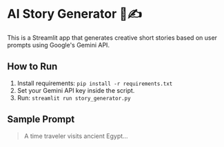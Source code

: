 # AI Story Generator 🧠✍️

This is a Streamlit app that generates creative short stories based on user prompts using Google's Gemini API.

## How to Run
1. Install requirements: `pip install -r requirements.txt`
2. Set your Gemini API key inside the script.
3. Run: `streamlit run story_generator.py`

## Sample Prompt
> A time traveler visits ancient Egypt...

